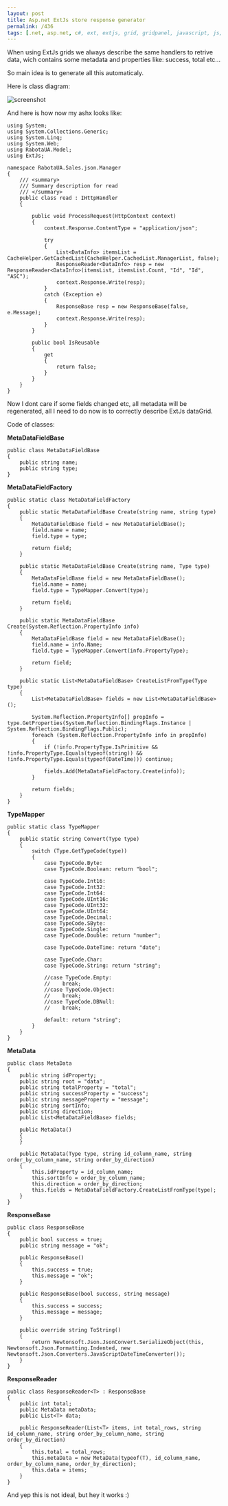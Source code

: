 ```yaml
---
layout: post
title: Asp.net ExtJs store response generator
permalink: /436
tags: [.net, asp.net, c#, ext, extjs, grid, gridpanel, javascript, js, jsonreader, meta, metadata, reader, store]
---
```


When using ExtJs grids we always describe the same handlers to retrive data, wich contains some metadata and properties like: success, total etc...

So main idea is to generate all this automaticaly.

Here is class diagram:

![screenshot](/images/wp/15.png)

And here is how now my ashx looks like:

    using System;
    using System.Collections.Generic;
    using System.Linq;
    using System.Web;
    using RabotaUA.Model;
    using ExtJs;

    namespace RabotaUA.Sales.json.Manager
    {
        /// <summary>
        /// Summary description for read
        /// </summary>
        public class read : IHttpHandler
        {

            public void ProcessRequest(HttpContext context)
            {
                context.Response.ContentType = "application/json";

                try
                {
                    List<DataInfo> itemsList = CacheHelper.GetCachedList(CacheHelper.CachedList.ManagerList, false);
                    ResponseReader<DataInfo> resp = new ResponseReader<DataInfo>(itemsList, itemsList.Count, "Id", "Id", "ASC");
                    context.Response.Write(resp);
                }
                catch (Exception e)
                {
                    ResponseBase resp = new ResponseBase(false, e.Message);
                    context.Response.Write(resp);
                }
            }

            public bool IsReusable
            {
                get
                {
                    return false;
                }
            }
        }
    }

Now I dont care if some fields changed etc, all metadata will be regenerated, all I need to do now is to correctly describe ExtJs dataGrid.

Code of classes:

**MetaDataFieldBase**

    public class MetaDataFieldBase
    {
        public string name;
        public string type;
    }

**MetaDataFieldFactory**

    public static class MetaDataFieldFactory
    {
        public static MetaDataFieldBase Create(string name, string type)
        {
            MetaDataFieldBase field = new MetaDataFieldBase();
            field.name = name;
            field.type = type;

            return field;
        }

        public static MetaDataFieldBase Create(string name, Type type)
        {
            MetaDataFieldBase field = new MetaDataFieldBase();
            field.name = name;
            field.type = TypeMapper.Convert(type);

            return field;
        }

        public static MetaDataFieldBase Create(System.Reflection.PropertyInfo info)
        {
            MetaDataFieldBase field = new MetaDataFieldBase();
            field.name = info.Name;
            field.type = TypeMapper.Convert(info.PropertyType);

            return field;
        }

        public static List<MetaDataFieldBase> CreateListFromType(Type type)
        {
            List<MetaDataFieldBase> fields = new List<MetaDataFieldBase>();

            System.Reflection.PropertyInfo[] propInfo = type.GetProperties(System.Reflection.BindingFlags.Instance | System.Reflection.BindingFlags.Public);
            foreach (System.Reflection.PropertyInfo info in propInfo)
            {
                if (!info.PropertyType.IsPrimitive && !info.PropertyType.Equals(typeof(string)) && !info.PropertyType.Equals(typeof(DateTime))) continue;

                fields.Add(MetaDataFieldFactory.Create(info));
            }

            return fields;
        }
    }

**TypeMapper**

    public static class TypeMapper
    {
        public static string Convert(Type type)
        {
            switch (Type.GetTypeCode(type))
            {
                case TypeCode.Byte:
                case TypeCode.Boolean: return "bool";

                case TypeCode.Int16:
                case TypeCode.Int32:
                case TypeCode.Int64:
                case TypeCode.UInt16:
                case TypeCode.UInt32:
                case TypeCode.UInt64:
                case TypeCode.Decimal:
                case TypeCode.SByte:
                case TypeCode.Single:
                case TypeCode.Double: return "number";

                case TypeCode.DateTime: return "date";

                case TypeCode.Char:
                case TypeCode.String: return "string";

                //case TypeCode.Empty:
                //    break;
                //case TypeCode.Object:
                //    break;
                //case TypeCode.DBNull:
                //    break;

                default: return "string";
            }
        }
    }

**MetaData**

    public class MetaData
    {
        public string idProperty;
        public string root = "data";
        public string totalProperty = "total";
        public string successProperty = "success";
        public string messageProperty = "message";
        public string sortInfo;
        public string direction;
        public List<MetaDataFieldBase> fields;

        public MetaData()
        {
        }

        public MetaData(Type type, string id_column_name, string order_by_column_name, string order_by_direction)
        {
            this.idProperty = id_column_name;
            this.sortInfo = order_by_column_name;
            this.direction = order_by_direction;
            this.fields = MetaDataFieldFactory.CreateListFromType(type);
        }
    }

**ResponseBase**

    public class ResponseBase
    {
        public bool success = true;
        public string message = "ok";

        public ResponseBase()
        {
            this.success = true;
            this.message = "ok";
        }

        public ResponseBase(bool success, string message)
        {
            this.success = success;
            this.message = message;
        }

        public override string ToString()
        {
            return Newtonsoft.Json.JsonConvert.SerializeObject(this, Newtonsoft.Json.Formatting.Indented, new Newtonsoft.Json.Converters.JavaScriptDateTimeConverter());
        }
    }

**ResponseReader**

    public class ResponseReader<T> : ResponseBase
    {
        public int total;
        public MetaData metaData;
        public List<T> data;

        public ResponseReader(List<T> items, int total_rows, string id_column_name, string order_by_column_name, string order_by_direction)
        {
            this.total = total_rows;
            this.metaData = new MetaData(typeof(T), id_column_name, order_by_column_name, order_by_direction);
            this.data = items;
        }
    }

And yep this is not ideal, but hey it works :)
